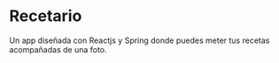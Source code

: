 # Recetario
Un app diseñada con Reactjs y Spring donde puedes meter tus recetas acompañadas de una foto.
